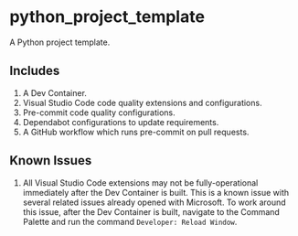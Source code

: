 # python_project_template

A Python project template.

## Includes

1. A Dev Container.
2. Visual Studio Code code quality extensions and configurations.
3. Pre-commit code quality configurations.
4. Dependabot configurations to update requirements.
5. A GitHub workflow which runs pre-commit on pull requests.

## Known Issues

1. All Visual Studio Code extensions may not be fully-operational immediately after the
Dev Container is built. This is a known issue with several related issues already
opened with Microsoft. To work around this issue, after the Dev Container is built,
navigate to the Command Palette and run the command `Developer: Reload Window`.
